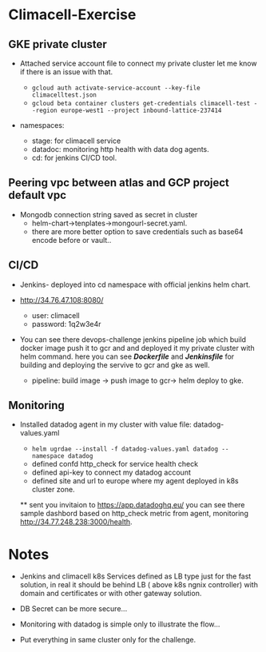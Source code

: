 # Climacell-Exercise

## GKE private cluster

- Attached service account file to connect my private cluster let me know if there is an issue with that.
  * `gcloud auth activate-service-account --key-file climacelltest.json`
  * `gcloud beta container clusters get-credentials climacell-test --region europe-west1 --project inbound-lattice-237414`

- namespaces:
   * stage: for climacell service
   * datadoc: monitoring http health with data dog agents.
   * cd: for jenkins CI/CD tool.

## Peering vpc between atlas and GCP project default vpc

- Mongodb connection string saved as secret in cluster  
   * helm-chart->tenplates->mongourl-secret.yaml.
   * there are more better option to save credentials such as base64 encode before or vault..  

## CI/CD

- Jenkins- deployed into cd namespace with official jenkins helm chart.

- <http://34.76.47.108:8080/>
  * user: climacell
  * password: 1q2w3e4r
- You can see there devops-challenge jenkins pipeline job which build docker image push it to gcr and and deployed it my private cluster with helm command.
  here you can see ***Dockerfile*** and ***Jenkinsfile*** for building and deploying the servive to gcr and gke as well.

  * pipeline: build image -> push image to gcr-> helm deploy to gke.

## Monitoring

- Installed datadog agent in my cluster with value file: datadog-values.yaml
  * `helm ugrdae --install -f datadog-values.yaml datadog --namespace datadog`
  * defined confd http_check for service health check
  * defined api-key to connect my datadog account
  * defined site and url to europe where my agent deployed in k8s cluster zone.

  ** sent you invitaion to https://app.datadoghq.eu/ you can see there sample dashbord based on http_check metric from agent, monitoring http://34.77.248.238:3000/health.

# Notes

- Jenkins and climacell k8s Services defined as LB type just for the fast solution, in real it should be behind LB ( above k8s ngnix controller) with domain and certificates or with other gateway solution.

- DB Secret can be more secure...

- Monitoring with datadog is simple only to illustrate the flow...

- Put everything in same cluster only for the challenge.
